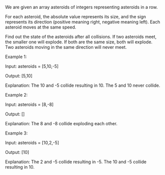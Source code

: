 
We are given an array asteroids of integers representing asteroids in a row.


For each asteroid, the absolute value represents its size, and the sign represents its direction (positive meaning right, negative meaning left). Each asteroid moves at the same speed.


Find out the state of the asteroids after all collisions. If two asteroids meet, the smaller one will explode. If both are the same size, both will explode. Two asteroids moving in the same direction will never meet.

 


Example 1:


Input: asteroids = [5,10,-5]

Output: [5,10]

Explanation: The 10 and -5 collide resulting in 10. The 5 and 10 never collide.

Example 2:


Input: asteroids = [8,-8]

Output: []

Explanation: The 8 and -8 collide exploding each other.

Example 3:


Input: asteroids = [10,2,-5]

Output: [10]

Explanation: The 2 and -5 collide resulting in -5. The 10 and -5 collide resulting in 10.
